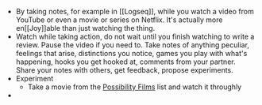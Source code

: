 - By taking notes, for example in [[Logseq]], while you watch a video from YouTube or even a movie or series on Netflix. It's actually more en[[Joy]]able than just watching the thing.
- Watch while taking action, do not wait until you finish watching to write a review. Pause the video if you need to. Take notes of anything peculiar, feelings that arise, distinctions you notice, games you play with what's happening, hooks you get hooked at, comments from your partner. Share your notes with others, get feedback, propose experiments.
- Experiment
	- Take a movie from the [Possibility Films](possibilityfilms.mystrikingly.com/) list and watch it throughly
-